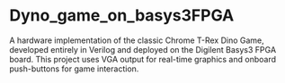 # Dyno_game_on_basys3FPGA
A hardware implementation of the classic Chrome T-Rex Dino Game, developed entirely in Verilog and deployed on the Digilent Basys3 FPGA board. This project uses VGA output for real-time graphics and onboard push-buttons for game interaction.  
